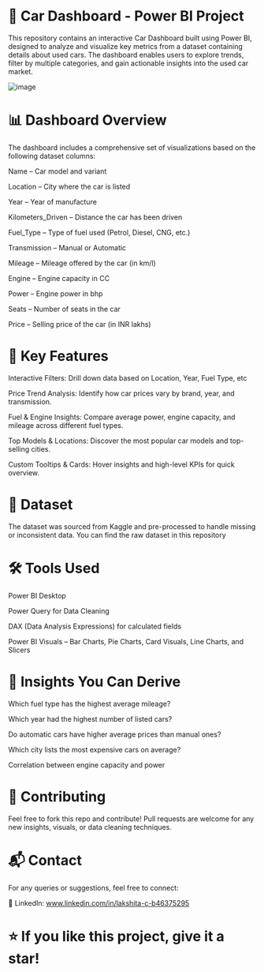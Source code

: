 # 🚗 Car Dashboard - Power BI Project
This repository contains an interactive Car Dashboard built using Power BI, designed to analyze and visualize key metrics from a dataset containing details about used cars. The dashboard enables users to explore trends, filter by multiple categories, and gain actionable insights into the used car market.

![image](https://github.com/user-attachments/assets/10b2932d-3f59-4431-9b5c-078fb24fc4c8)

# 📊 Dashboard Overview
The dashboard includes a comprehensive set of visualizations based on the following dataset columns:

Name – Car model and variant

Location – City where the car is listed

Year – Year of manufacture

Kilometers_Driven – Distance the car has been driven

Fuel_Type – Type of fuel used (Petrol, Diesel, CNG, etc.)

Transmission – Manual or Automatic

Mileage – Mileage offered by the car (in km/l)

Engine – Engine capacity in CC

Power – Engine power in bhp

Seats – Number of seats in the car

Price – Selling price of the car (in INR lakhs)


# 📌 Key Features
Interactive Filters: Drill down data based on Location, Year, Fuel Type, etc

Price Trend Analysis: Identify how car prices vary by brand, year, and transmission.

Fuel & Engine Insights: Compare average power, engine capacity, and mileage across different fuel types.

Top Models & Locations: Discover the most popular car models and top-selling cities.

Custom Tooltips & Cards: Hover insights and high-level KPIs for quick overview.

# 📁 Dataset
The dataset was sourced from Kaggle and pre-processed to handle missing or inconsistent data. You can find the raw dataset in this repository

# 🛠 Tools Used
Power BI Desktop

Power Query for Data Cleaning

DAX (Data Analysis Expressions) for calculated fields

Power BI Visuals – Bar Charts, Pie Charts, Card Visuals, Line Charts, and Slicers

# 🧠 Insights You Can Derive
Which fuel type has the highest average mileage?

Which year had the highest number of listed cars?

Do automatic cars have higher average prices than manual ones?

Which city lists the most expensive cars on average?

Correlation between engine capacity and power


# 🤝 Contributing
Feel free to fork this repo and contribute! Pull requests are welcome for any new insights, visuals, or data cleaning techniques.

# 📬 Contact
For any queries or suggestions, feel free to connect:

📱 LinkedIn: www.linkedin.com/in/lakshita-c-b46375295

# ⭐️ If you like this project, give it a star!

